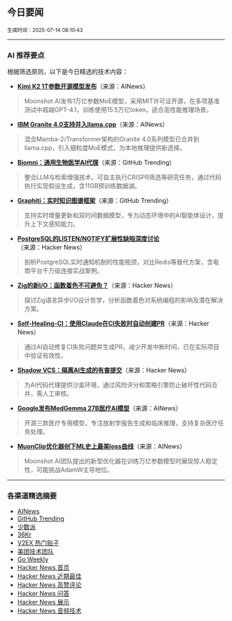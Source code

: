 ## 今日要闻

<sub> 生成时间：2025-07-14 08:10:43</sub>


---

### AI 推荐要点

根据筛选原则，以下是今日精选的技术内容：

- **[Kimi K2 1T参数开源模型发布](https://twitter.com/Kimi_Moonshot/status/1943687599727763835)**（来源：AINews）  
> Moonshot AI发布1万亿参数MoE模型，采用MIT许可证开源，在多项基准测试中超越GPT-4.1，训练使用15.5万亿token，适合高性能推理场景。

- **[IBM Granite 4.0支持并入llama.cpp](https://github.com/ggml-org/llama.cpp/pull/13550)**（来源：AINews）  
> 混合Mamba-2/Transformer架构的Granite 4.0系列模型已合并到llama.cpp，引入细粒度MoE模式，为本地推理提供新选择。

- **[Biomni：通用生物医学AI代理](https://github.com/snap-stanford/Biomni)**（来源：GitHub Trending）  
> 整合LLM与检索增强技术，可自主执行CRISPR筛选等研究任务，通过代码执行实现假设生成，含11GB预训练数据湖。

- **[Graphiti：实时知识图谱框架](https://github.com/getzep/graphiti)**（来源：GitHub Trending）  
> 支持实时增量更新和双时间数据模型，专为动态环境中的AI智能体设计，提升上下文感知能力。

- **[PostgreSQL的LISTEN/NOTIFY扩展性缺陷深度讨论](https://news.ycombinator.com/item?id=44490510)**（来源：Hacker News）  
> 剖析PostgreSQL实时通知机制的性能瓶颈，对比Redis等替代方案，含电商平台千万级连接实战案例。

- **[Zig的新I/O：函数着色不可避免？](https://news.ycombinator.com/item?id=44551318)**（来源：Hacker News）  
> 探讨Zig语言异步I/O设计哲学，分析函数着色对系统编程的影响及潜在解决方案。

- **[Self-Healing-CI：使用Claude在CI失败时自动创建PR](https://news.ycombinator.com/item?id=44552587)**（来源：Hacker News）  
> 通过AI自动修复CI失败问题并生成PR，减少开发中断时间，已在实际项目中验证有效性。

- **[Shadow VCS：隔离AI生成的有害提交](https://news.ycombinator.com/item?id=44553854)**（来源：Hacker News）  
> 为AI代码代理提供沙盒环境，通过风险评分和策略引擎防止破坏性代码合并，需人工审核。

- **[Google发布MedGemma 27B医疗AI模型](https://i.redd.it/r2bp20do39cf1.jpeg)**（来源：AINews）  
> 开源三款医疗专用模型，专注放射学报告生成和临床推理，支持复杂医疗任务处理。

- **[MuonClip优化器创下ML史上最美loss曲线](https://x.com/yuchenj_uw/status/1943721656276726142)**（来源：AINews）  
> Moonshot AI团队提出的新型优化器在训练万亿参数模型时展现惊人稳定性，可能挑战AdamW主导地位。

---

### 各渠道精选摘要
- [AINews](./ai_news_summary_2025-07-14.md)
- [GitHub Trending](./github_trending_2025-07-14.md)
- [少数派](./shaoshupai_2025-07-14.md)
- [36Kr](./36kr_summary_2025-07-14.md)
- [V2EX 热门贴子](./v2ex_hot_2025-07-14.md)
- [美团技术团队](./meituan_2025-07-14.md)
- [Go Weekly](./go_weekly_2025-07-14.md)
- [Hacker News 首页](./hacker_news_frontpage_2025-07-14.md)
- [Hacker News 近期最佳](./hacker_news_best_2025-07-14.md)
- [Hacker News 高赞评论](./hacker_news_top_comments_2025-07-14.md)
- [Hacker News 问答](./hacker_news_ask_2025-07-14.md)
- [Hacker News 展示](./hacker_news_show_2025-07-14.md)
- [Hacker News 音频技术](./hacker_news_audio_tech_2025-07-14.md)